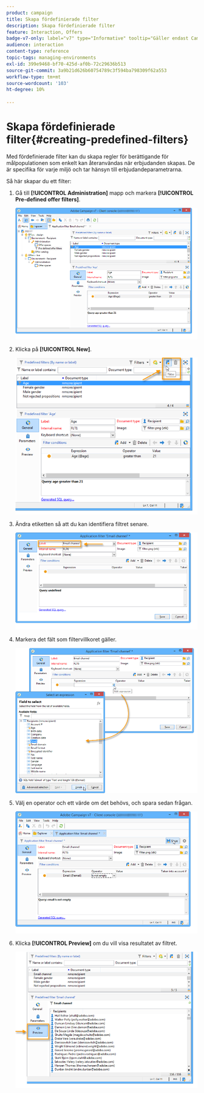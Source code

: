 ```yaml
---
product: campaign
title: Skapa fördefinierade filter
description: Skapa fördefinierade filter
feature: Interaction, Offers
badge-v7-only: label="v7" type="Informative" tooltip="Gäller endast Campaign Classic v7"
audience: interaction
content-type: reference
topic-tags: managing-environments
exl-id: 399e9468-bf70-425d-af0b-72c29636b513
source-git-commit: 3a9b21d626b60754789c3f594ba798309f62a553
workflow-type: tm+mt
source-wordcount: '103'
ht-degree: 10%

---
```


# Skapa fördefinierade filter{#creating-predefined-filters}



Med fördefinierade filter kan du skapa regler för berättigande för målpopulationen som enkelt kan återanvändas när erbjudanden skapas. De är specifika för varje miljö och tar hänsyn till erbjudandeparametrarna.

Så här skapar du ett filter:

1. Gå till **[!UICONTROL Administration]** mapp och markera **[!UICONTROL Pre-defined offer filters]**.

   ![](assets/offer_filter_create_005.png)

1. Klicka på **[!UICONTROL New]**.

   ![](assets/offer_filter_create_001.png)

1. Ändra etiketten så att du kan identifiera filtret senare.

   ![](assets/offer_filter_create_002.png)

1. Markera det fält som filtervillkoret gäller.

   ![](assets/offer_filter_create_003.png)

1. Välj en operator och ett värde om det behövs, och spara sedan frågan.

   ![](assets/offer_filter_create_004.png)

1. Klicka **[!UICONTROL Preview]** om du vill visa resultatet av filtret.

   ![](assets/offer_filter_create_006.png)
